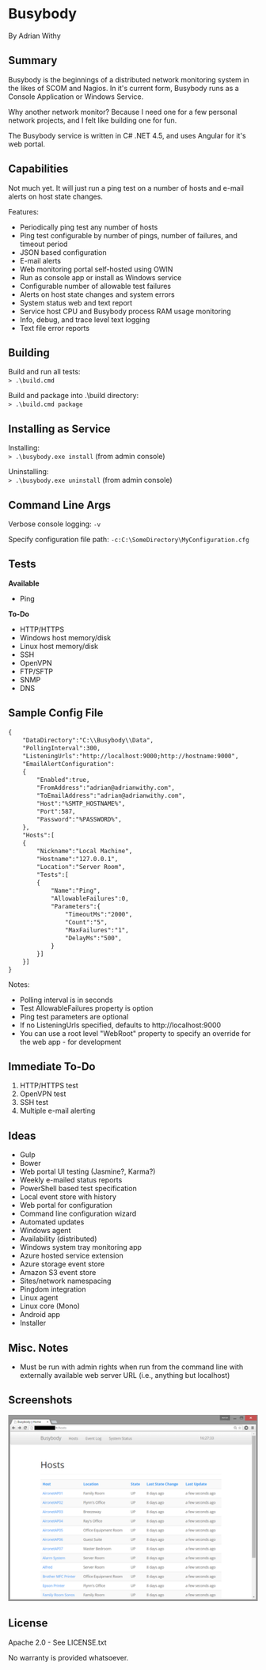 # Busybody

By Adrian Withy  

## Summary ##

Busybody is the beginnings of a distributed network monitoring system in the likes of SCOM and Nagios.  In it's current form, Busybody runs as a Console Application or Windows Service.


Why another network monitor?  Because I need one for a few personal network projects, and I felt like building one for fun.

The Busybody service is written in C# .NET 4.5, and uses Angular for it's web portal.


## Capabilities ##

Not much yet.  It will just run a ping test on a number of hosts and e-mail alerts on host state changes.

Features:

- Periodically ping test any number of hosts
- Ping test configurable by number of pings, number of failures, and timeout period
- JSON based configuration
- E-mail alerts
- Web monitoring portal self-hosted using OWIN
- Run as console app or install as Windows service
- Configurable number of allowable test failures
- Alerts on host state changes and system errors
- System status web and text report
- Service host CPU and Busybody process RAM usage monitoring
- Info, debug, and trace level text logging
- Text file error reports


## Building ##

Build and run all tests:  
`> .\build.cmd`

Build and package into .\build directory:  
`> .\build.cmd package`


## Installing as Service ##

Installing:  
`> .\busybody.exe install`  (from admin console)

Uninstalling:  
`> .\busybody.exe uninstall`  (from admin console)


## Command Line Args ##

Verbose console logging: `-v`

Specify configuration file path: `-c:C:\SomeDirectory\MyConfiguration.cfg`


## Tests ##

**Available**

* Ping

**To-Do**

* HTTP/HTTPS
* Windows host memory/disk
* Linux host memory/disk
* SSH
* OpenVPN
* FTP/SFTP
* SNMP
* DNS


## Sample Config File ##

    {
		"DataDirectory":"C:\\Busybody\\Data",
		"PollingInterval":300,
		"ListeningUrls":"http://localhost:9000;http://hostname:9000",
		"EmailAlertConfiguration":
		{
			"Enabled":true,
			"FromAddress":"adrian@adrianwithy.com",
			"ToEmailAddress":"adrian@adrianwithy.com",
			"Host":"%SMTP_HOSTNAME%",
			"Port":587,
			"Password":"%PASSWORD%",
		},
		"Hosts":[
		{
			"Nickname":"Local Machine",
			"Hostname":"127.0.0.1",
			"Location":"Server Room",
			"Tests":[
			{
				"Name":"Ping",
				"AllowableFailures":0,
				"Parameters":{
					"TimeoutMs":"2000",
					"Count":"5",
					"MaxFailures":"1",
					"DelayMs":"500",
				}
			}]
		}]
	}



Notes: 

- Polling interval is in seconds
- Test AllowableFailures property is option
- Ping test parameters are optional
- If no ListeningUrls specified, defaults to http://localhost:9000
- You can use a root level "WebRoot" property to specify an override for the web app - for development

## Immediate To-Do ##

1. HTTP/HTTPS test
1. OpenVPN test
1. SSH test
1. Multiple e-mail alerting


## Ideas ##

- Gulp
- Bower
- Web portal UI testing (Jasmine?, Karma?)
- Weekly e-mailed status reports
- PowerShell based test specification
- Local event store with history
- Web portal for configuration
- Command line configuration wizard
- Automated updates
- Windows agent
- Availability (distributed)
- Windows system tray monitoring app
- Azure hosted service extension
- Azure storage event store
- Amazon S3 event store
- Sites/network namespacing
- Pingdom integration
- Linux agent
- Linux core (Mono)
- Android app
- Installer

## Misc. Notes ##

- Must be run with admin rights when run from the command line with externally available web server URL (i.e., anything but localhost)

## Screenshots ##

![Hosts Screenshot](https://github.com/awithy/Busybody/blob/master/screenshots/hosts.png)

## License ##

Apache 2.0 - See LICENSE.txt

No warranty is provided whatsoever.
